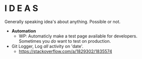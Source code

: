 # I D E A S

Generally speaking idea's about anything. Possible or not.

- **Automation**
  - WP: Automaticly make a test page available for developers. Sometimes you _do_ want to test on production.
- Git Logger, Log _all_ activity on 'date'.
  - https://stackoverflow.com/a/1829302/1835574
